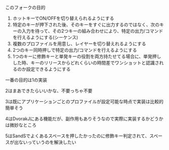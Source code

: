 このフォークの目的
1. ホットキーでON/OFFを切り替えられるようにする
2. 特定のキーが押下された後、そのキーをすぐに出力するのではなく、次のキーの入力を待って、その2つキーの組み合わせにより、特定の出力/コマンドを行えるようにする(シーケンス)
3. 複数のプロファイルを用意し、レイヤーを切り替えれるようにする
4. 2つのキー同時押しで特定の出力/コマンドを行えるようにする
5. 1つのキーに修飾キーと単発キーの役割を両方持たせてる場合に、単発押しした時、キーのリリースからどれくらいの時間差でワンショットと認識されるのか設定できるようにする

一番の目的は1の実装

2はまあできたらいいかな、不要っちゃ不要

3は既にアプリケーションごとのプロファイルが設定可能な時点で実装は比較的簡単そう

4はDvorakJにある機能だが、副作用もありそうなので実際に実装するかどうかは微妙なところ

5はSandSでよくあるスペースを押したかったのに修飾キー判定されて、スペースが出ないっていうのを解決したい
